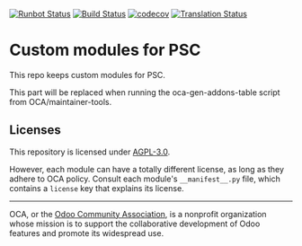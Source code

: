 [![Runbot Status](https://runbot.odoo-community.org/runbot/badge/flat//13.0.svg)](https://runbot.odoo-community.org/runbot/repo/github-com-oca-psc-custom-)
[![Build Status](https://travis-ci.com/OCA/psc-custom.svg?branch=13.0)](https://travis-ci.com/OCA/psc-custom)
[![codecov](https://codecov.io/gh/OCA/psc-custom/branch/13.0/graph/badge.svg)](https://codecov.io/gh/OCA/psc-custom)
[![Translation Status](https://translation.odoo-community.org/widgets/psc-custom-13-0/-/svg-badge.svg)](https://translation.odoo-community.org/engage/psc-custom-13-0/?utm_source=widget)

<!-- /!\ do not modify above this line -->

# Custom modules for PSC

This repo keeps custom modules for PSC.

<!-- /!\ do not modify below this line -->

<!-- prettier-ignore-start -->

[//]: # (addons)

This part will be replaced when running the oca-gen-addons-table script from OCA/maintainer-tools.

[//]: # (end addons)

<!-- prettier-ignore-end -->

## Licenses

This repository is licensed under [AGPL-3.0](LICENSE).

However, each module can have a totally different license, as long as they adhere to OCA
policy. Consult each module's `__manifest__.py` file, which contains a `license` key
that explains its license.

----

OCA, or the [Odoo Community Association](http://odoo-community.org/), is a nonprofit
organization whose mission is to support the collaborative development of Odoo features
and promote its widespread use.
